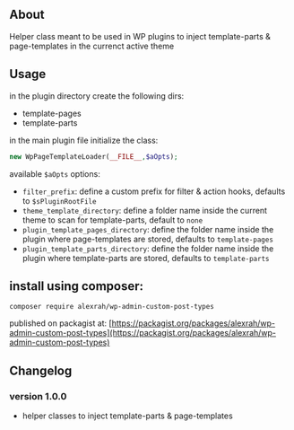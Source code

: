 ## About
Helper class meant to be used in WP plugins to inject template-parts & page-templates in the currenct active theme

## Usage
in the plugin directory create the following dirs:
* template-pages
* template-parts

in the main plugin file initialize the class:

```php
new WpPageTemplateLoader(__FILE__,$aOpts);
```

available `$aOpts` options:
* `filter_prefix`: define a custom prefix for filter & action hooks, defaults to `$sPluginRootFile`
* `theme_template_directory`: define a folder name inside the current theme to scan for template-parts, default to ``none``
* `plugin_template_pages_directory`: define the folder name inside the plugin where page-templates are stored, defaults to `template-pages`
* `plugin_template_parts_directory`: define the folder name inside the plugin where template-parts are stored, defaults to `template-parts`

## install using composer:
``composer require alexrah/wp-admin-custom-post-types``

published on packagist at: [https://packagist.org/packages/alexrah/wp-admin-custom-post-types](https://packagist.org/packages/alexrah/wp-admin-custom-post-types)

## Changelog

### version 1.0.0
* helper classes to inject template-parts & page-templates
